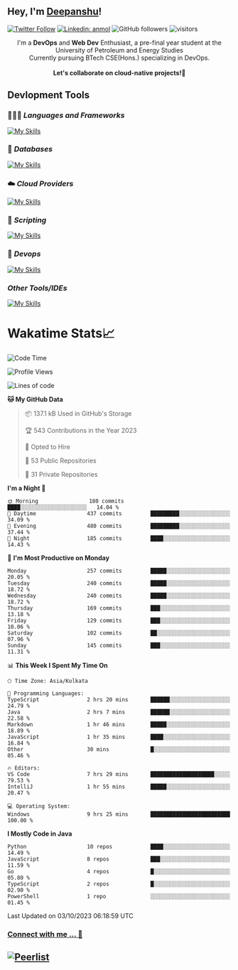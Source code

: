 ## Hey, I'm [Deepanshu](https://bio.link/deepanshgk)!

[![Twitter Follow](https://img.shields.io/twitter/follow/deepanshuurawat?label=Follow)](https://twitter.com/intent/follow?screen_name=deepanshuurawat)
[![Linkedin: anmol](https://img.shields.io/badge/-deepanshu-blue?style=flat-square&logo=Linkedin&logoColor=white&link=https://www.linkedin.com/in/deepanshu-rawat6/)](https://www.linkedin.com/in/deepanshu-rawat6/)
![GitHub followers](https://img.shields.io/github/followers/deepanshu-rawat6?label=Follow&style=social)
![visitors](https://visitor-badge.laobi.icu/badge?page_id=deepanshu-rawat6.deepanshu-rawat6)


<div align="center">
I'm a <b>DevOps</b> and <b>Web Dev</b> Enthusiast, a pre-final year student at the University of Petroleum and Energy Studies <br> Currently pursuing BTech CSE(Hons.) specializing in DevOps.
</div>

<br>

<div align="center">
 <b>Let's collaborate on cloud-native projects!🚀</b>
</div>

## **Devlopment Tools**

### 🧑🏻‍💻 *Languages and Frameworks*
[![My Skills](https://skillicons.dev/icons?i=go,java,py,flask,js,nodejs,express,html,css&theme=dark)](https://skillicons.dev)

### 🛅 *Databases*
[![My Skills](https://skillicons.dev/icons?i=mysql,mongodb,postgres&theme=dark)](https://skillicons.dev)

### ☁️ *Cloud Providers*
[![My Skills](https://skillicons.dev/icons?i=aws,gcp,netlify&theme=dark)](https://skillicons.dev)

### 📜 *Scripting*
[![My Skills](https://skillicons.dev/icons?i=bash&theme=dark)](https://skillicons.dev)

### 👀 *Devops*
[![My Skills](https://skillicons.dev/icons?i=docker,kubernetes,githubactions,jenkins,grafana,prometheus&theme=dark)](https://skillicons.dev)

### *Other Tools/IDEs*
[![My Skills](https://skillicons.dev/icons?i=git,github,vscode,idea,maven&theme=dark)](https://skillicons.dev)

# Wakatime Stats📈

<!--START_SECTION:waka-->
![Code Time](http://img.shields.io/badge/Code%20Time-46%20hrs%2015%20mins-blue)

![Profile Views](http://img.shields.io/badge/Profile%20Views-11-blue)

![Lines of code](https://img.shields.io/badge/From%20Hello%20World%20I%27ve%20Written-1.2%20million%20lines%20of%20code-blue)

**🐱 My GitHub Data** 

> 📦 137.1 kB Used in GitHub's Storage 
 > 
> 🏆 543 Contributions in the Year 2023
 > 
> 💼 Opted to Hire
 > 
> 📜 53 Public Repositories 
 > 
> 🔑 31 Private Repositories 
 > 
**I'm a Night 🦉** 

```text
🌞 Morning                180 commits         ████░░░░░░░░░░░░░░░░░░░░░   14.04 % 
🌆 Daytime                437 commits         █████████░░░░░░░░░░░░░░░░   34.09 % 
🌃 Evening                480 commits         █████████░░░░░░░░░░░░░░░░   37.44 % 
🌙 Night                  185 commits         ████░░░░░░░░░░░░░░░░░░░░░   14.43 % 
```
📅 **I'm Most Productive on Monday** 

```text
Monday                   257 commits         █████░░░░░░░░░░░░░░░░░░░░   20.05 % 
Tuesday                  240 commits         █████░░░░░░░░░░░░░░░░░░░░   18.72 % 
Wednesday                240 commits         █████░░░░░░░░░░░░░░░░░░░░   18.72 % 
Thursday                 169 commits         ███░░░░░░░░░░░░░░░░░░░░░░   13.18 % 
Friday                   129 commits         ███░░░░░░░░░░░░░░░░░░░░░░   10.06 % 
Saturday                 102 commits         ██░░░░░░░░░░░░░░░░░░░░░░░   07.96 % 
Sunday                   145 commits         ███░░░░░░░░░░░░░░░░░░░░░░   11.31 % 
```


📊 **This Week I Spent My Time On** 

```text
🕑︎ Time Zone: Asia/Kolkata

💬 Programming Languages: 
TypeScript               2 hrs 20 mins       ██████░░░░░░░░░░░░░░░░░░░   24.79 % 
Java                     2 hrs 7 mins        ██████░░░░░░░░░░░░░░░░░░░   22.58 % 
Markdown                 1 hr 46 mins        █████░░░░░░░░░░░░░░░░░░░░   18.89 % 
JavaScript               1 hr 35 mins        ████░░░░░░░░░░░░░░░░░░░░░   16.84 % 
Other                    30 mins             █░░░░░░░░░░░░░░░░░░░░░░░░   05.46 % 

🔥 Editors: 
VS Code                  7 hrs 29 mins       ████████████████████░░░░░   79.53 % 
IntelliJ                 1 hr 55 mins        █████░░░░░░░░░░░░░░░░░░░░   20.47 % 

💻 Operating System: 
Windows                  9 hrs 25 mins       █████████████████████████   100.00 % 
```

**I Mostly Code in Java** 

```text
Python                   10 repos            ████░░░░░░░░░░░░░░░░░░░░░   14.49 % 
JavaScript               8 repos             ███░░░░░░░░░░░░░░░░░░░░░░   11.59 % 
Go                       4 repos             █░░░░░░░░░░░░░░░░░░░░░░░░   05.80 % 
TypeScript               2 repos             █░░░░░░░░░░░░░░░░░░░░░░░░   02.90 % 
PowerShell               1 repo              ░░░░░░░░░░░░░░░░░░░░░░░░░   01.45 % 
```




 Last Updated on 03/10/2023 06:18:59 UTC
<!--END_SECTION:waka-->



### [Connect with me ... 💬](https://bio.link/deepanshgk) 
[![Peerlist](https://github-readme-badge.peerlist.io/api/deepanshurawat6?style=social)](https://peerlist.io/deepanshurawat6) 
---

<!--- 
![Snake animation](https://github.com/deepanshu-rawat6/deepanshu-rawat6/blob/output/github-contribution-grid-snake.svg)
---
--->

<!--- 
[![@deepanshurawat6's Holopin board](https://holopin.io/api/user/board?user=deepanshurawat6)](https://holopin.io/@deepanshurawat6)
---
--->
